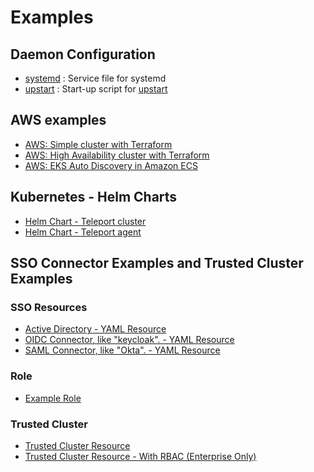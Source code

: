 # Examples

## Daemon Configuration

* [systemd](https://github.com/gravitational/teleport/tree/master/examples/systemd) : Service file for systemd
* [upstart](https://github.com/gravitational/teleport/tree/master/examples/upstart) : Start-up script for [upstart](https://en.wikipedia.org/wiki/Upstart_(software))

## AWS examples

* [AWS: Simple cluster with Terraform](https://github.com/gravitational/teleport/tree/master/examples/aws/terraform/starter-cluster#teleport-terraform-aws-ami-simple-example)
* [AWS: High Availability cluster with Terraform](https://github.com/gravitational/teleport/tree/master/examples/aws/terraform/ha-autoscale-cluster#terraform-based-provisioning-example-amazon-single-ami)
* [AWS: EKS Auto Discovery in Amazon ECS](https://github.com/gravitational/teleport/tree/master/examples/aws/terraform/ecs-eks-autodiscovery/)

## Kubernetes - Helm Charts

* [Helm Chart - Teleport cluster](https://github.com/gravitational/teleport/tree/master/examples/chart/teleport-cluster#teleport-cluster)
* [Helm Chart - Teleport agent](https://github.com/gravitational/teleport/tree/master/examples/chart/teleport-kube-agent#teleport-agent-chart)

## SSO Connector Examples and Trusted Cluster Examples

### SSO Resources
* [Active Directory - YAML Resource](https://github.com/gravitational/teleport/blob/master/examples/resources/adfs-connector.yaml)
* [OIDC Connector, like "keycloak". - YAML Resource](https://github.com/gravitational/teleport/blob/master/examples/resources/oidc-connector.yaml)
* [SAML Connector, like "Okta". - YAML Resource](https://github.com/gravitational/teleport/blob/master/examples/resources/saml-connector.yaml)

### Role
* [Example Role](https://github.com/gravitational/teleport/blob/master/examples/resources/role.yaml)

### Trusted Cluster
* [Trusted Cluster Resource](https://github.com/gravitational/teleport/blob/master/examples/resources/trusted_cluster.yaml)
* [Trusted Cluster Resource - With RBAC (Enterprise Only)](https://github.com/gravitational/teleport/blob/master/examples/resources/trusted_cluster_enterprise.yaml)
